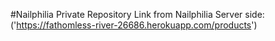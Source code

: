 #Nailphilia
Private Repository Link from Nailphilia Server side:('https://fathomless-river-26686.herokuapp.com/products')
